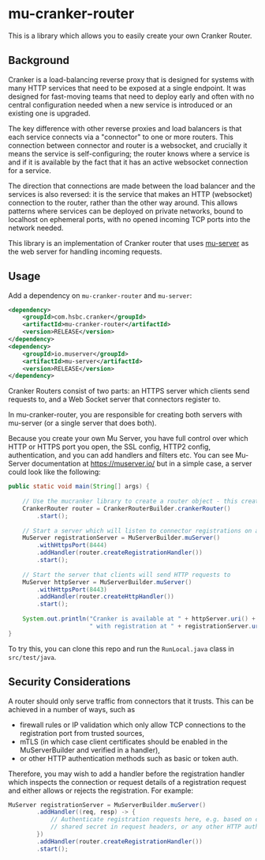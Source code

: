 mu-cranker-router
=================

This is a library which allows you to easily create your own Cranker Router. 

Background
----------

Cranker is a load-balancing reverse proxy that is designed for systems with many HTTP services that need to
be exposed at a single endpoint. It was designed for fast-moving teams that need to deploy early and often
with no central configuration needed when a new service is introduced or an existing one is upgraded.

The key difference with other reverse proxies and load balancers is that each service connects via a "connector"
to one or more routers. This connection between connector and router is a websocket, and crucially it means
the service is self-configuring; the router knows where a service is and if it is available by the fact that
it has an active websocket connection for a service.

The direction that connections are made between the load balancer and the services is also reversed: it is the
service that makes an HTTP (websocket) connection to the router, rather than the other way around. This allows
patterns where services can be deployed on private networks, bound to localhost on ephemeral ports, with no
opened incoming TCP ports into the network needed.

This library is an implementation of Cranker router that uses [mu-server](https://muserver.io) as the web server
for handling incoming requests.

Usage
-----

Add a dependency on `mu-cranker-router` and `mu-server`:

````xml
<dependency>
    <groupId>com.hsbc.cranker</groupId>
    <artifactId>mu-cranker-router</artifactId>
    <version>RELEASE</version>
</dependency>
<dependency>
    <groupId>io.muserver</groupId>
    <artifactId>mu-server</artifactId>
    <version>RELEASE</version>
</dependency>
````

Cranker Routers consist of two parts: an HTTPS server which clients send requests to, and a Web Socket server
that connectors register to.

In mu-cranker-router, you are responsible for creating both servers with mu-server (or a single server that does both).

Because you create your own Mu Server, you have full control over which HTTP or HTTPS port you open, the SSL config,
HTTP2 config, authentication, and you can add handlers and filters etc. You can see Mu-Server documentation at <https://muserver.io/> 
but in a simple case, a server could look like the following:

````java
public static void main(String[] args) {
    
    // Use the mucranker library to create a router object - this creates handlers
    CrankerRouter router = CrankerRouterBuilder.crankerRouter()
        .start();
    
    // Start a server which will listen to connector registrations on a websocket
    MuServer registrationServer = MuServerBuilder.muServer()
        .withHttpsPort(8444)
        .addHandler(router.createRegistrationHandler())
        .start();
    
    // Start the server that clients will send HTTP requests to
    MuServer httpServer = MuServerBuilder.muServer()
        .withHttpsPort(8443)
        .addHandler(router.createHttpHandler())
        .start();
    
    System.out.println("Cranker is available at " + httpServer.uri() + 
                       " with registration at " + registrationServer.uri());
}
````

To try this, you can clone this repo and run the `RunLocal.java` class in `src/test/java`.

Security Considerations
-----------------------

A router should only serve traffic from connectors that it trusts. This can be achieved in a number of ways, such as

* firewall rules or IP validation which only allow TCP connections to the registration port from trusted sources, 
* mTLS (in which case client certificates should be enabled in the MuServerBuilder and verified in a handler), 
* or other HTTP authentication methods such as basic or token auth. 

Therefore, you may wish to add a handler before the registration handler which inspects the connection or request
details of a registration request and either allows or rejects the registration. For example:

```java
MuServer registrationServer = MuServerBuilder.muServer()
        .addHandler((req, resp) -> {
            // Authenticate registration requests here, e.g. based on client cert, IP address,
            // shared secret in request headers, or any other HTTP authentication method as required.
        })
        .addHandler(router.createRegistrationHandler())
        .start();
```

